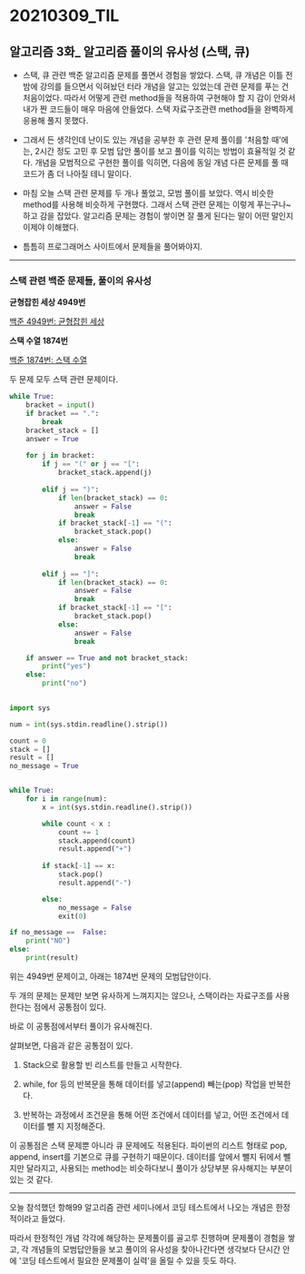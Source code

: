 20210309\_TIL
==============
알고리즘 3화_ 알고리즘 풀이의 유사성 (스택, 큐)
----------------------------------------


-   스택, 큐 관련 백준 알고리즘 문제를 풀면서 경험을 쌓았다. 스택, 큐 개념은 이틀 전 밤에 강의를 들으면서 익혀놨던 터라 개념을 알고는 있었는데 관련 문제를 푸는 건 처음이었다. 따라서 어떻게 관련 method들을 적용하여 구현해야 할 지 감이 안와서 내가 짠 코드들이 매우 마음에 안들었다. 스택 자료구조관련 method들을 완벽하게 응용해 풀지 못했다.

-   그래서 든 생각인데 난이도 있는 개념을 공부한 후 관련 문제 풀이를 '처음할 때'에는, 2시간 정도 고민 후 모범 답안 풀이를 보고 풀이를 익히는 방법이 효율적일 것 같다. 개념을 모범적으로 구현한 풀이를 익히면, 다음에 동일 개념 다른 문제를 풀 때 코드가 좀 더 나아질 테니 말이다.

-   마침 오늘 스택 관련 문제를 두 개나 풀었고, 모범 풀이를 보았다. 역시 비슷한 method를 사용해 비슷하게 구현했다. 그래서 스택 관련 문제는 이렇게 푸는구나~ 하고 감을 잡았다. 알고리즘 문제는 경험이 쌓이면 잘 풀게 된다는 말이 어떤 말인지 이제야 이해했다.

-   틈틈히 프로그래머스 사이트에서 문제들을 풀어봐야지.

---


### **스택 관련 백준 문제들, 풀이의 유사성**

**균형잡힌 세상 4949번**

[백준 4949번: 균형잡힌 세상](https://www.acmicpc.net/problem/4949)

****스택 수열 1874번****

[백준 1874번: 스택 수열](https://www.acmicpc.net/problem/1874)

두 문제 모두 스택 관련 문제이다.

```python
while True:
    bracket = input()
    if bracket == ".":
        break
    bracket_stack = []
    answer = True
    
    for j in bracket:
        if j == "(" or j == "[":
            bracket_stack.append(j)
        
        elif j == ")":
            if len(bracket_stack) == 0:
                answer = False
                break
            if bracket_stack[-1] == "(":
                bracket_stack.pop()
            else:
                answer = False
                break
                
        elif j == "]":
            if len(bracket_stack) == 0:
                answer = False
                break
            if bracket_stack[-1] == "[":
                bracket_stack.pop()
            else:
                answer = False
                break

    if answer == True and not bracket_stack:
        print("yes")
    else:
        print("no")
        
```

```python
import sys

num = int(sys.stdin.readline().strip())

count = 0
stack = []
result = []
no_message = True


while True:
    for i in range(num):
        x = int(sys.stdin.readline().strip())

        while count < x :
            count += 1
            stack.append(count)
            result.append("+")
        
        if stack[-1] == x:
            stack.pop()
            result.append("-")

        else:
            no_message = False
            exit(0)

if no_message ==  False:
    print("NO")
else:
    print(result)
```

위는 4949번 문제이고, 아래는 1874번 문제의 모범답안이다.  

두 개의 문제는 문제만 보면 유사하게 느껴지지는 않으나, 스택이라는 자료구조를 사용한다는 점에서 공통점이 있다.  

바로 이 공통점에서부터 풀이가 유사해진다.  

살펴보면, 다음과 같은 공통점이 있다.  

1) Stack으로 활용할 빈 리스트를 만들고 시작한다.  

2) while, for 등의 반복문을 통해 데이터를 넣고(append) 빼는(pop) 작업을 반복한다.  

3) 반복하는 과정에서 조건문을 통해 어떤 조건에서 데이터를 넣고, 어떤 조건에서 데이터를 뺄 지 지정해준다.  

이 공통점은 스택 문제뿐 아니라 큐 문제에도 적용된다. 파이썬의 리스트 형태로 pop, append, insert를 기본으로 큐를 구현하기 때문이다. 데이터를 앞에서 뺄지 뒤에서 뺄지만 달라지고, 사용되는 method는 비슷하다보니 풀이가 상당부분 유사해지는 부분이 있는 것 같다.  

---


오늘 참석했던 항해99 알고리즘 관련 세미나에서 코딩 테스트에서 나오는 개념은 한정적이라고 들었다.

따라서 한정적인 개념 각각에 해당하는 문제풀이를 골고루 진행하며 문제풀이 경험을 쌓고, 각 개념들의 모범답안들을 보고 풀이의 유사성을 찾아나간다면 생각보다 단시간 안에 '코딩 테스트에서 필요한 문제풀이 실력'을 올릴 수 있을 듯도 하다.